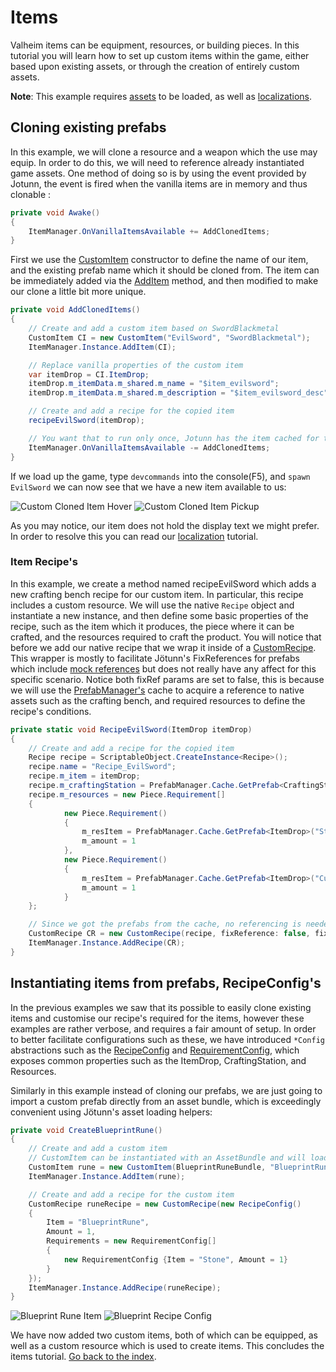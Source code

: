 ﻿# Items
Valheim items can be equipment, resources, or building pieces. In this tutorial you will learn how to set up custom items within the game, either based upon existing assets, or through the creation of entirely custom assets.

**Note**: This example requires [assets](asset-loading.md) to be loaded, as well as [localizations](localization.md).

## Cloning existing prefabs

In this example, we will clone a resource and a weapon which the use may equip. In order to do this, we will need to reference already instantiated game assets. One method of doing so is by using the event provided by Jotunn, the event is fired when the vanilla items are in memory and thus clonable :

```cs
private void Awake()
{
    ItemManager.OnVanillaItemsAvailable += AddClonedItems;
}
```

First we use the [CustomItem](xref:Jotunn.Entities.CustomItem) constructor to define the name of our item, and the existing prefab name which it should be cloned from. The item can be immediately added via the [AddItem](xref:Jotunn.Managers.ItemManager.AddItem(Jotunn.Entities.CustomItem)) method, and then modified to make our clone a little bit more unique.
```cs
private void AddClonedItems()
{
    // Create and add a custom item based on SwordBlackmetal
    CustomItem CI = new CustomItem("EvilSword", "SwordBlackmetal");
    ItemManager.Instance.AddItem(CI);

    // Replace vanilla properties of the custom item
    var itemDrop = CI.ItemDrop;
    itemDrop.m_itemData.m_shared.m_name = "$item_evilsword";
    itemDrop.m_itemData.m_shared.m_description = "$item_evilsword_desc";

    // Create and add a recipe for the copied item
    recipeEvilSword(itemDrop);

    // You want that to run only once, Jotunn has the item cached for the game session
    ItemManager.OnVanillaItemsAvailable -= AddClonedItems;
}
```

If we load up the game, type `devcommands` into the console(F5), and `spawn EvilSword` we can now see that we have a new item available to us:

 ![Custom Cloned Item Hover](../images/data/customClonedItemHover.png)
 ![Custom Cloned Item Pickup](../images/data/customClonedItemPickup.png) 

As you may notice, our item does not hold the display text we might prefer. In order to resolve this you can read our [localization](localization.md) tutorial.

### Item Recipe's
In this example, we create a method named recipeEvilSword which adds a new crafting bench recipe for our custom item. In particular, this recipe includes a custom resource. We will use the native `Recipe` object and instantiate a new instance, and then define some basic properties of the recipe, such as the item which it produces, the piece where it can be crafted, and the resources required to craft the product. You will notice that before we add our native recipe that we wrap it inside of a [CustomRecipe](xref:Jotunn.Entities.CustomRecipe). This wrapper is mostly to facilitate Jötunn's FixReferences for prefabs which include [mock references](asset-mocking.md) but does not really have any affect for this specific scenario. Notice both fixRef params are set to false, this is because we will use the [PrefabManager's](xref:Jotunn.Managers.PrefabManager.GetPrefab(System.String)) cache to acquire a reference to native assets such as the crafting bench, and required resources to define the recipe's conditions.

```cs
private static void RecipeEvilSword(ItemDrop itemDrop)
{
    // Create and add a recipe for the copied item
    Recipe recipe = ScriptableObject.CreateInstance<Recipe>();
    recipe.name = "Recipe_EvilSword";
    recipe.m_item = itemDrop;
    recipe.m_craftingStation = PrefabManager.Cache.GetPrefab<CraftingStation>("piece_workbench");
    recipe.m_resources = new Piece.Requirement[]
    {
            new Piece.Requirement()
            {
                m_resItem = PrefabManager.Cache.GetPrefab<ItemDrop>("Stone"),
                m_amount = 1
            },
            new Piece.Requirement()
            {
                m_resItem = PrefabManager.Cache.GetPrefab<ItemDrop>("CustomWood"),
                m_amount = 1
            }
    };

    // Since we got the prefabs from the cache, no referencing is needed
    CustomRecipe CR = new CustomRecipe(recipe, fixReference: false, fixRequirementReferences: false);
    ItemManager.Instance.AddRecipe(CR);
}
```


## Instantiating items from prefabs, RecipeConfig's

In the previous examples we saw that its possible to easily clone existing items and customise our recipe's required for the items, however these examples are rather verbose, and requires a fair amount of setup. In order to better facilitate configurations such as these, we have introduced `*Config` abstractions such as the [RecipeConfig](xref:Jotunn.Configs.RecipeConfig) and [RequirementConfig](xref:Jotunn.Configs.RequirementConfig), which exposes common properties such as the ItemDrop, CraftingStation, and Resources.

Similarly in this example instead of cloning our prefabs, we are just going to import a custom prefab directly from an asset bundle, which is exceedingly convenient using Jötunn's asset loading helpers:

```cs
private void CreateBlueprintRune()
{
    // Create and add a custom item
    // CustomItem can be instantiated with an AssetBundle and will load the prefab from there
    CustomItem rune = new CustomItem(BlueprintRuneBundle, "BlueprintRune", false);
    ItemManager.Instance.AddItem(rune);

    // Create and add a recipe for the custom item
    CustomRecipe runeRecipe = new CustomRecipe(new RecipeConfig()
    {
        Item = "BlueprintRune",
        Amount = 1,
        Requirements = new RequirementConfig[]
        {
            new RequirementConfig {Item = "Stone", Amount = 1}
        }
    });
    ItemManager.Instance.AddRecipe(runeRecipe);
}
```

![Blueprint Rune Item](../images/data/blueprintRuneItem.png) ![Blueprint Recipe Config](../images/data/blueprintRecipeConfig.png)

We have now added two custom items, both of which can be equipped, as well as a custom resource which is used to create items. This concludes the items tutorial. [Go back to the index](overview.md).
